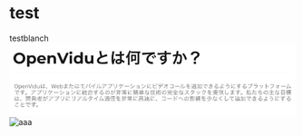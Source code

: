 # test
testblanch
![◯◯◯◯](https://github.com/TomitaHaruhito/test/blob/master/image.png)
![aaa](https://drive.google.com/uc?export=view&id=1ixBneTZH6DKW4-_Btm885_KCRj3VHL6J)

